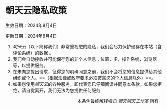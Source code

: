 # 朝天云隐私政策

生效日期：2024年8月4日

更新日期：2024年8月4日

1. *朝天云*（以下简称我们）非常重视您的隐私，我们会尽力保护储存在本站（含评论系统）的数据 。
2. 我们会自动接收并可能保存您的非个人信息：位置，IP，操作系统，浏览器等，以提供服务。
3. 在未向您提出请求，征得您的明确同意之前，我们不会将您的信息提供给其他组织或个人。==（根据法律或政府要求必须披露您的个人信息除外）==。
4. 如果您使用*朝天云*的各种服务，即代表您已仔细阅读并同意本条款。如果您拒绝，请自觉离开，我们无法为您提供任何服务

<div align="right">
<p>

本条例最终解释权归 *朝天朝天工作室* 所有。

</p>
</div>